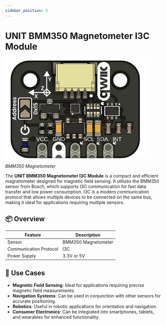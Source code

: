 ```yaml
---
sidebar_position: 5
---
```



# UNIT BMM350 Magnetometer I3C Module

<div  style={{ textAlign: "center" }}>
  <img src="https://raw.githubusercontent.com/UNIT-Electronics-MX/unit_bmm350_magnetometer_i3c/refs/heads/main/hardware/resources/unit_top_v_1_0_0_bmm350_magnetometer_i3c.png" width="450px" alt="Development Board"/>
  <p><em>BMM350 Magnetometer</em></p>
</div>

The **UNIT BMM350 Magnetometer I3C Module** is a compact and efficient magnetometer designed for magnetic field sensing. It utilizes the BMM350 sensor from Bosch, which supports I3C communication for fast data transfer and low power consumption. I3C is a modern communication protocol that allows multiple devices to be connected on the same bus, making it ideal for applications requiring multiple sensors.


## 📦 Overview
<div  style={{ textAlign: "center" }}>

| Feature                | Description                                                   |
|------------------------|---------------------------------------------------------------|
| Sensor                 | BMM350 Magnetometer                                           |
| Communication Protocol | I3C                                                          |
| Power Supply           | 3.3V or 5V                                                    |

</div>


## 🧪 Use Cases

- **Magnetic Field Sensing**: Ideal for applications requiring precise magnetic field measurements.
- **Navigation Systems**: Can be used in conjunction with other sensors for accurate positioning.
- **Robotics**: Useful in robotic applications for orientation and navigation.
- **Consumer Electronics**: Can be integrated into smartphones, tablets, and wearables for enhanced functionality.


